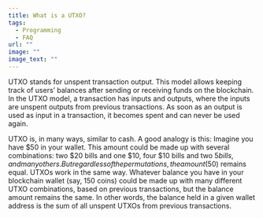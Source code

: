 ```yaml
---
title: What is a UTXO?
tags:
  - Programming
  - FAQ
url: ""
image: ""
image_text: ""
---
```


UTXO stands for unspent transaction output. This model allows keeping track of users’ balances after sending or receiving funds on the blockchain. In the UTXO model, a transaction has inputs and outputs, where the inputs are unspent outputs from previous transactions. As soon as an output is used as input in a transaction, it becomes spent and can never be used again. 

UTXO is, in many ways, similar to cash. A good analogy is this: Imagine you have $50 in your wallet. This amount could be made up with several combinations: two $20 bills and one $10, four $10 bills and two $5 bills, and many others. But regardless of the permutations, the amount ($50) remains equal. UTXOs work in the same way. Whatever balance you have in your blockchain wallet (say, 150 coins) could be made up with many different UTXO combinations, based on previous transactions, but the balance amount remains the same. In other words, the balance held in a given wallet address is the sum of all unspent UTXOs from previous transactions.
